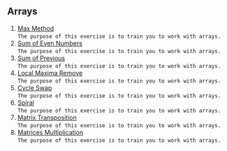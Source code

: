 ## Arrays
1. [Max Method](https://github.com/pp8a/Java_Basics_ENG/tree/main/Arrays/max)<br/> ```The purpose of this exercise is to train you to work with arrays.```
2. [Sum of Even Numbers](https://github.com/pp8a/Java_Basics_ENG/tree/main/Arrays/sum-of-even-numbers) <br/> ```The purpose of this exercise is to train you to work with arrays.```
3. [Sum of Previous](https://github.com/pp8a/Java_Basics_ENG/tree/main/Arrays/sum-of-previous) <br/> ```The purpose of this exercise is to train you to work with arrays.```
4. [Local Maxima Remove](https://github.com/pp8a/Java_Basics_ENG/tree/main/Arrays/local-maxima-remove) <br/> ```The purpose of this exercise is to train you to work with arrays.```
5. [Cycle Swap](https://github.com/pp8a/Java_Basics_ENG/tree/main/Arrays/cycle-swap) <br/> ```The purpose of this exercise is to train you to work with arrays.```
6. [Spiral](https://github.com/pp8a/Java_Basics_ENG/tree/main/Arrays/spiral) <br/> ```The purpose of this exercise is to train you to work with arrays.```
7. [Matrix Transposition](https://github.com/pp8a/Java_Basics_ENG/tree/main/Arrays/transpose-matrix) <br/> ```The purpose of this exercise is to train you to work with arrays.```
8. [Matrices Multiplication](https://github.com/pp8a/Java_Basics_ENG/tree/main/Arrays/multiply-matrices) <br/> ```The purpose of this exercise is to train you to work with arrays.```
